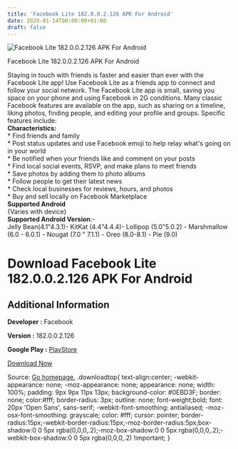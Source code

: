 ```yaml
---
title: 'Facebook Lite 182.0.0.2.126 APK For Android'
date: 2020-01-14T00:00:00+01:00
draft: false
---
```


![Facebook Lite 182.0.0.2.126 APK For Android](https://i0.wp.com/apkhome.net/wp-content/uploads/2020/01/Facebook-Lite-182.0.0.2.126.png "Facebook Lite 182.0.0.2.126 APK For Android")

  

Facebook Lite 182.0.0.2.126 APK For Android

Staying in touch with friends is faster and easier than ever with the Facebook Lite app! Use Facebook Lite as a friends app to connect and follow your social network. The Facebook Lite app is small, saving you space on your phone and using Facebook in 2G conditions. Many classic Facebook features are available on the app, such as sharing on a timeline, liking photos, finding people, and editing your profile and groups. Specific features include:  
**Characteristics:**  
\* Find friends and family  
\* Post status updates and use Facebook emoji to help relay what's going on in your world  
\* Be notified when your friends like and comment on your posts  
\* Find local social events, RSVP, and make plans to meet friends  
\* Save photos by adding them to photo albums  
\* Follow people to get their latest news  
\* Check local businesses for reviews, hours, and photos  
\* Buy and sell locally on Facebook Marketplace  
**Supported Android**  
{Varies with device}  
**Supported Android Version**:-  
Jelly Bean(4.1"4.3.1)- KitKat (4.4"4.4.4)- Lollipop (5.0"5.0.2) - Marshmallow (6.0 - 6.0.1) - Nougat (7.0 " 7.1.1) - Oreo (8.0-8.1) - Pie (9.0)

Download Facebook Lite 182.0.0.2.126 APK For Android
====================================================

Additional Information
----------------------

**Developer :** Facebook

**Version :** 182.0.0.2.126

**Google Play :** [PlayStore](https://play.google.com/store/apps/details?id=com.facebook.lite)

  

[Download Now](https://store4app.co/post/facebook-lite-182-0-0-2-126-apk-for-android_1578938928)

  
Source: [Go homepage.](https://store4app.co/post/facebook-lite-182-0-0-2-126-apk-for-android_1578938928) .downloadtop{ text-align:center; -webkit-appearance: none; -moz-appearance: none; appearance: none; width: 100%; padding: 9px 9px 11px 13px; background-color: #0EBD3F; border: none; color:#fff; border-radius: 3px; outline: none; font-weight;bold; font: 20px 'Open Sans', sans-serif; -webkit-font-smoothing: antialiased; -moz-osx-font-smoothing: grayscale; color: #fff; cursor: pointer; border-radius:15px;-webkit-border-radius:15px;-moz-border-radius:5px;box-shadow:0 0 5px rgba(0,0,0,.2);-moz-box-shadow:0 0 5px rgba(0,0,0,.2);-webkit-box-shadow:0 0 5px rgba(0,0,0,.2) !important; }